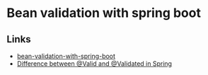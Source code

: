 # Bean validation with spring boot


## Links
- [bean-validation-with-spring-boot](https://reflectoring.io/bean-validation-with-spring-boot/)
- [Difference between @Valid and @Validated in Spring](https://stackoverflow.com/questions/36173332/difference-between-valid-and-validated-in-spring)